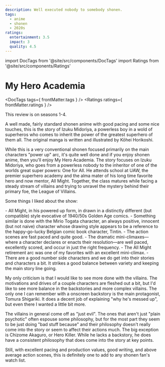 ```yaml
---
description: Well executed nobody to somebody shonen.
tags:
  - anime
  - shonen
  - 2020s
ratings:
  entertainment: 3.5
  impact: 3
  quality: 4.5
---
```

import DocTags from '@site/src/components/DocTags'
import Ratings from '@site/src/components/Ratings'

# My Hero Academia

<DocTags tags={ frontMatter.tags } />
<Ratings ratings={ frontMatter.ratings } />

This review is on seasons 1-4.

A well made, fairly standard shonen anime with good pacing and some nice touches, this is the story of Izuku Midoriya, a powerless boy in a wold of superheros who comes to inherit the power of the greatest superhero of them all. The original manga is written and illustrated by Kōhei Horikoshi.

While this is a very conventional shonen focused primarily on the main characters "power up" arc, it's quite well done and if you enjoy shonen anime, then you'll enjoy My Hero Academia. The story focuses on Izuku Midoriya, who goes from a powerless nobody to the inheritor of one of the worlds great super powers: One for All. He attends school at UAW, the premier superhero academy and the alma mater of his long time favorite hero and now mentor, All Might. Together, the class matures while facing a steady stream of villains and trying to unravel the mystery behind their primary foe, the League of Villains.

Some things I liked about the show:
<div class="flow-list">
- All Might, in his powered up form, in drawn in a distinctly different (but compatible) style evocative of 1940/50s Golden Age comics.
- Something similar is done with the Mirio Togata character, an always positive, innocent (but not naive) character whose drawing style appears to be a reference to the happy-go-lucky Belgian comic book character, Tintin.
- The action scenes are fast paced and quite good.
- The dramatic mini-climaxes—where a character declares or enacts their resolution—are well paced, excellently scored, and occur in just the right frequency.
- The All Might retirement arc was one of my favorites with an excellent mini-climax.
- There are a good number side characters and we do get into their stories and characters a bit. It strikes a good balance between variety and keeping the main story line going.
</div>

My only criticism is that I would like to see more done with the villains. The motivations and drives of a couple characters are fleshed out a bit, but I'd like to see more balance in the backstories and more complex villains. The only one I can remember with a onscreen backstory is the main protagonist, Tomura Shigariki. It does a decent job of explaining "why he's messed up", but even there I wanted a little bit more.

The villains in general come off as "just evil". The ones that aren't just "plain psychotic" often espouse some philosophy, but for the most part they seem to be just doing "bad stuff because" and their philosophy doesn't really come into the story or seem to affect their actions much. The big exception is Chizome Akaguro, or Hero Killer. While he lacks a backstory, he does have a consistent philosophy that does come into the story at key points.

Still, with excellent pacing and production values, good writing, and above average action scenes, this is definitely one to add to any shonen fan's watch list.